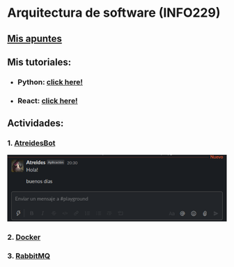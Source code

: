 # Arquitectura de software    (INFO229)


## [Mis apuntes](https://docs.google.com/document/d/1tk83BdHxWoIsKKACsBDRqfjEl_w9nC9XWIvy3faFVZE/edit?usp=sharing)

## Mis tutoriales:
- ### Python: [click here!](/tutoriales/python/python-essentials.ipynb)
- ### React: [click here!](/tutoriales/react/react-essentials.md)

## Actividades:
### 1. [AtreidesBot](/actividades/atreidesbot-slack/)
<div align="center"><img src="/actividades/atreidesbot-slack/img.png"></div>

### 2. [Docker](actividades/docker/)
### 3. [RabbitMQ](actividades/rabbitmq/)


